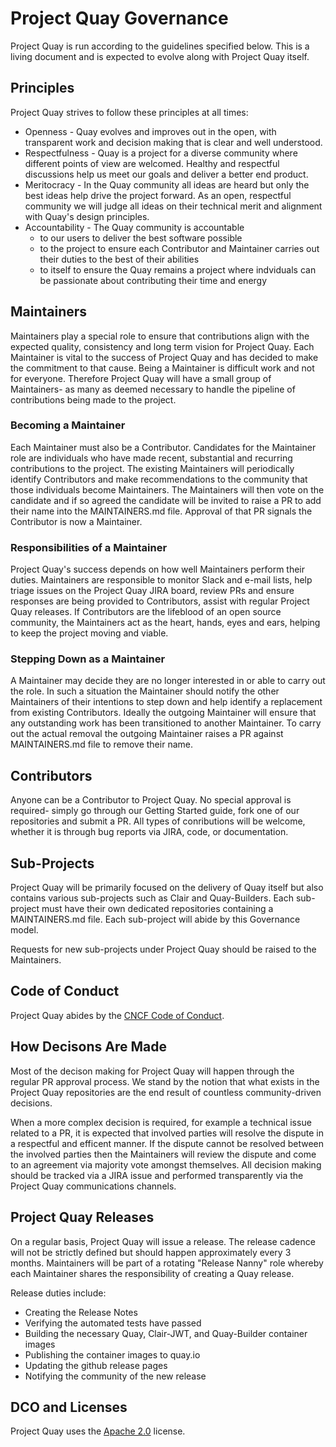 # Project Quay Governance

Project Quay is run according to the guidelines specified below.  This is a living document and is expected to evolve along with Project Quay itself.

## Principles

Project Quay strives to follow these principles at all times:
* Openness - Quay evolves and improves out in the open, with transparent work and decision making that is clear and well understood.
* Respectfulness - Quay is a project for a diverse community where different points of view are welcomed. Healthy and respectful discussions help us meet our goals and deliver a better end product.
* Meritocracy - In the Quay community all ideas are heard but only the best ideas help drive the project forward.  As an open, respectful community we will judge all ideas on their technical merit and alignment with Quay's design principles.
* Accountability - The Quay community is accountable
  * to our users to deliver the best software possible
  * to the project to ensure each Contributor and Maintainer carries out their duties to the best of their abilities
  * to itself to ensure the Quay remains a project where indviduals can be passionate about contributing their time and energy

## Maintainers

Maintainers play a special role to ensure that contributions align with the expected quality, consistency and long term vision for Project Quay.   Each Maintainer is vital to the success of Project Quay and has decided to make the commitment to that cause.  Being a Maintainer is difficult work and not for everyone.  Therefore Project Quay will have a small group of Maintainers- as many as deemed necessary to handle the pipeline of contributions being made to the project.

### Becoming a Maintainer

Each Maintainer must also be a Contributor.  Candidates for the Maintainer role are individuals who have made recent, substantial and recurring contributions to the project.  The existing Maintainers will periodically identify Contributors and make recommendations to the community that those individuals become Maintainers.  The Maintainers will then vote on the candidate and if so agreed the candidate will be invited to raise a PR to add their name into the MAINTAINERS.md file.  Approval of that PR signals the Contributor is now a Maintainer.

### Responsibilities of a Maintainer

Project Quay's success depends on how well Maintainers perform their duties.  Maintainers are responsible to monitor Slack and e-mail lists, help triage issues on the Project Quay JIRA board, review PRs and ensure responses are being provided to Contributors, assist with regular Project Quay releases.  If Contributors are the lifeblood of an open source community, the Maintainers act as the heart, hands, eyes and ears, helping to keep the project moving and viable.

### Stepping Down as a Maintainer

A Maintainer may decide they are no longer interested in or able to carry out the role.  In such a situation the Maintainer should notify the other Maintainers of their intentions to step down and help identify a replacement from existing Contributors.  Ideally the outgoing Maintainer will ensure that any outstanding work has been transitioned to another Maintainer.  To carry out the actual removal the outgoing Maintainer raises a PR against MAINTAINERS.md file to remove their name.

## Contributors

Anyone can be a Contributor to Project Quay.  No special approval is required- simply go through our Getting Started guide, fork one of our repositories and submit a PR.  All types of conributions will be welcome, whether it is through bug reports via JIRA, code, or documentation. 

## Sub-Projects

Project Quay will be primarily focused on the delivery of Quay itself but also contains various sub-projects such as Clair and Quay-Builders. Each sub-project must have their own dedicated repositories containing a MAINTAINERS.md file.  Each sub-project will abide by this Governance model.

Requests for new sub-projects under Project Quay should be raised to the Maintainers.

## Code of Conduct

Project Quay abides by the [CNCF Code of Conduct](https://github.com/cncf/foundation/blob/master/code-of-conduct.md).

## How Decisons Are Made

Most of the decison making for Project Quay will happen through the regular PR approval process.  We stand by the notion that what exists in the Project Quay repositories are the end result of countless community-driven decisions.

When a more complex decision is required, for example a technical issue related to a PR, it is expected that involved parties will resolve the dispute in a respectful and efficent manner.  If the dispute cannot be resolved between the involved parties then the Maintainers will review the dispute and come to an agreement via majority vote amongst themselves.  All decision making should be tracked via a JIRA issue and performed transparently via the Project Quay communications channels.

## Project Quay Releases

On a regular basis, Project Quay will issue a release.  The release cadence will not be strictly defined but should happen approximately every 3 months.  Maintainers will be part of a rotating "Release Nanny" role whereby each Maintainer shares the responsibility of creating a Quay release.

Release duties include:
* Creating the Release Notes
* Verifying the automated tests have passed
* Building the necessary Quay, Clair-JWT, and Quay-Builder container images
* Publishing the container images to quay.io
* Updating the github release pages
* Notifying the community of the new release

## DCO and Licenses

Project Quay uses the [Apache 2.0](https://opensource.org/licenses/Apache-2.0) license.